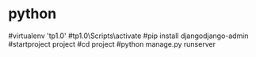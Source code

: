 # python

#virtualenv 'tp1.0'
#tp1.0\Scripts\activate
#pip install djangodjango-admin #startproject project
#cd project
#python manage.py runserver
